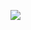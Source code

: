 [![](https://mermaid.ink/img/eyJjb2RlIjoiZ3JhcGggVERcbkFbSlZNIFJ1bnRpbWVdLS0-QltKYXZhIEhlYXBdXG5BLS0-Q1tDbGFzcyBMb2FkaW5nXVxuQS0tPkRbSklUIENvbXBpbGF0aW9uXSBcbkEtLT5FW1RocmVhZHNdXG5cbiIsIm1lcm1haWQiOnsidGhlbWUiOiJkZWZhdWx0In0sInVwZGF0ZUVkaXRvciI6ZmFsc2V9)](https://mermaid-js.github.io/mermaid-live-editor/#/edit/eyJjb2RlIjoiZ3JhcGggVERcbkFbSlZNIFJ1bnRpbWVdLS0-QltKYXZhIEhlYXBdXG5BLS0-Q1tDbGFzcyBMb2FkaW5nXVxuQS0tPkRbSklUIENvbXBpbGF0aW9uXSBcbkEtLT5FW1RocmVhZHNdXG5cbiIsIm1lcm1haWQiOnsidGhlbWUiOiJkZWZhdWx0In0sInVwZGF0ZUVkaXRvciI6ZmFsc2V9)
